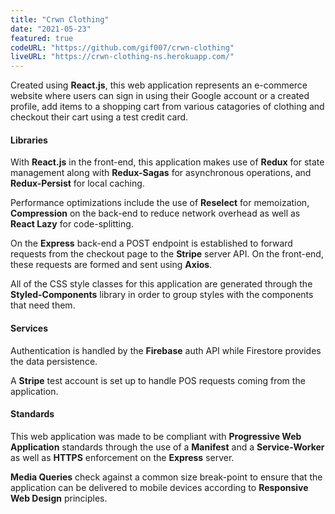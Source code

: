 ```yaml
---
title: "Crwn Clothing"
date: "2021-05-23"
featured: true
codeURL: "https://github.com/gif007/crwn-clothing"
liveURL: "https://crwn-clothing-ns.herokuapp.com/"
---
```

Created using **React.js**, this web application represents an e-commerce website where users can sign in using their Google account or a created profile, add items to a shopping cart from various catagories of clothing and checkout their cart using a test credit card.

#### Libraries
With **React.js** in the front-end, this application makes use of **Redux** for state management along with **Redux-Sagas** for asynchronous operations, and **Redux-Persist** for local caching.

Performance optimizations include the use of **Reselect** for memoization, **Compression** on the back-end to reduce network overhead as well as **React Lazy** for code-splitting.

On the **Express** back-end a POST endpoint is established to forward requests from the checkout page to the **Stripe** server API.  On the front-end, these requests are formed and sent using **Axios**.

All of the CSS style classes for this application are generated through the **Styled-Components** library in order to group styles with the components that need them.

#### Services
Authentication is handled by the **Firebase** auth API while Firestore provides the data persistence.

A **Stripe** test account is set up to handle POS requests coming from the application.

#### Standards
This web application was made to be compliant with **Progressive Web Application** standards through the use of a **Manifest** and a **Service-Worker** as well as **HTTPS** enforcement on the **Express** server.

**Media Queries** check against a common size break-point to ensure that the application can be delivered to mobile devices according to **Responsive Web Design** principles. 